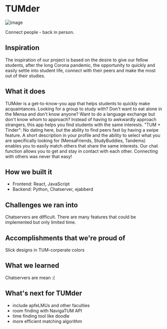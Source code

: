 # TUMder
![image](https://user-images.githubusercontent.com/14299058/202893763-5a1e337e-7a15-431e-91b7-d6efee2c4aec.png)

Connect people - back in person.

## Inspiration
The inspiration of our project is based on the desire to give our fellow students, after the long Corona pandemic, the
opportunity to quickly and easily settle into student life, connect with their peers and make the most out of their studies.

## What it does
TUMder is a get-to-know-you app that helps students to quickly make acquaintances. Looking for a group to study
with? Don't want to eat alone in the Mensa and don't know anyone? Want to do a language exchange but don't know
whom to approach? Instead of having to awkwardly approach strangers, this app helps you find students with the same
interests.
"TUM + Tinder": No dating here, but the ability to find peers fast by having a swipe feature. A short description in your
profile and the ability to select what you are specifically looking for (MensaFriends, StudyBuddies, Tandems) enables
you to easily match others that share the same interests. Our chat function allows you to get and stay in contact with each
other. Connecting with others was never that easy!

## How we built it
- Frontend: React, JavaScript
- Backend: Python, Chatserver, ejabberd

## Challenges we ran into
Chatservers are difficult. There are many features that could be implemented but only limited time.

## Accomplishments that we're proud of
Slick designs in TUM-corperate colors

## What we learned
Chatservers are mean :(

## What's next for TUMder
- include apfeLMUs and other faculties
- room finding with NavigaTUM API
- time finding tool like doodle
- more efficient matching algorithm
